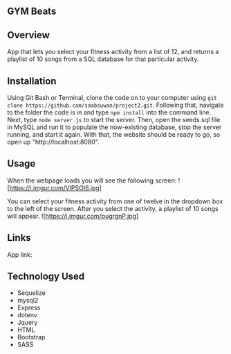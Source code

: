## GYM Beats

## Overview

App that lets you select your fitness activity from a list of 12, and returns a playlist of 10 songs from a SQL database for that particular activity.

## Installation

Using Git Bash or Terminal, clone the code on to your computer using `git clone https://github.com/saabsuwan/project2.git`. Following that, navigate to the folder the code is in and type `npm install` into the command line. Next, type `node server.js` to start the server. Then, open the seeds.sql file in MySQL and run it to populate the now-existing database, stop the server running, and start it again. With that, the website should be ready to go, so open up "http://localhost:8080".

## Usage

When the webpage loads you will see the following screen:
![https://i.imgur.com/VlPSOI6.jpg]

You can select your fitness activity from one of twelve in the dropdown box to the left of the screen. After you select the activity, a playlist of 10 songs will appear.
![https://i.imgur.com/pugrgnP.jpg]

## Links

App link:

## Technology Used

- Sequelize
- mysql2
- Express
- dotenv
- Jquery
- HTML
- Bootstrap
- SASS